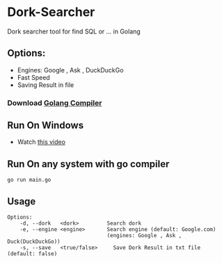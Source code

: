 # Dork-Searcher
Dork searcher tool for find SQL or ... in Golang

## Options:
* Engines: Google , Ask , DuckDuckGo
* Fast Speed
* Saving Result in file

### Download [Golang Compiler](https://go.dev/dl/)

## Run On Windows

* Watch [this video](https://raw.githubusercontent.com/ConfusedCharacter/Dork-Searcher/main/help.mp4)

## Run On any system with go compiler

```
go run main.go
```

## Usage

```
Options:
	-d, --dork   <dork>         Search dork
	-e, --engine <engine>       Search engine (default: Google.com)
								(engines: Google , Ask , Duck(DuckDuckGo))	
	-s, --save   <true/false>     Save Dork Result in txt file (default: false)
```
